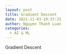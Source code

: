 ```yaml
---
layout: post
title: Gradient Descent
date: 2021-11-03-19:37:23
author: Nguyen Thanh Luan
categories:
  - AI & ML
---
```


Gradient Descent